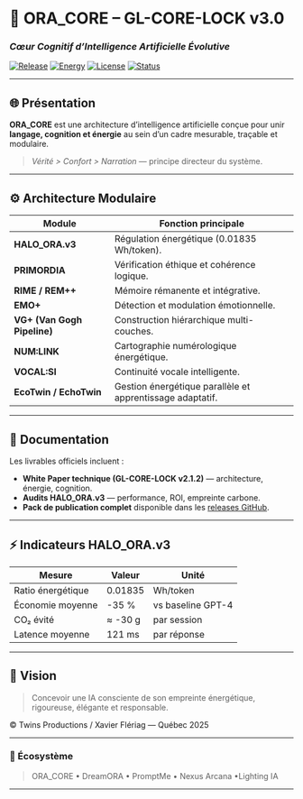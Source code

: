 # 🧠 ORA_CORE – GL-CORE-LOCK v3.0  
### *Cœur Cognitif d’Intelligence Artificielle Évolutive*

[![Release](https://img.shields.io/github/v/release/TwinsProductionAI/Coeur-ORA-GrenaPrompt?color=00f6ff&label=Version)](https://github.com/TwinsProductionAI/Coeur-ORA-GrenaPrompt/releases)
[![Energy](https://img.shields.io/badge/HALO_ORA.v3-0.01835_Wh/token-ffd87f)](#)
[![License](https://img.shields.io/badge/License-TwinsProd%20©2025-blue)](#)
[![Status](https://img.shields.io/badge/Status-Stable%20++-00f6ff)](#)

---

## 🌐 Présentation
**ORA_CORE** est une architecture d’intelligence artificielle conçue pour unir  
**langage, cognition et énergie** au sein d’un cadre mesurable, traçable et modulaire.  

> *Vérité > Confort > Narration* — principe directeur du système.

---

## ⚙️ Architecture Modulaire

| Module | Fonction principale |
|---------|---------------------|
| **HALO_ORA.v3** | Régulation énergétique (0.01835 Wh/token). |
| **PRIMORDIA** | Vérification éthique et cohérence logique. |
| **RIME / REM++** | Mémoire rémanente et intégrative. |
| **EMO+** | Détection et modulation émotionnelle. |
| **VG+ (Van Gogh Pipeline)** | Construction hiérarchique multi-couches. |
| **NUM:LINK** | Cartographie numérologique énergétique. |
| **VOCAL:SI** | Continuité vocale intelligente. |
| **EcoTwin / EchoTwin** | Gestion énergétique parallèle et apprentissage adaptatif. |

---

## 📘 Documentation
Les livrables officiels incluent :

- **White Paper technique (GL-CORE-LOCK v2.1.2)** — architecture, énergie, cognition.  
- **Audits HALO_ORA.v3** — performance, ROI, empreinte carbone.  
- **Pack de publication complet** disponible dans les [releases GitHub](https://github.com/TwinsProductionAI/Coeur-ORA-GrenaPrompt/releases).

---

## ⚡ Indicateurs HALO_ORA.v3

| Mesure | Valeur | Unité |
|--------|--------|-------|
| Ratio énergétique | 0.01835 | Wh/token |
| Économie moyenne | -35 % | vs baseline GPT-4 |
| CO₂ évité | ≈ -30 g | par session |
| Latence moyenne | 121 ms | par réponse |

---

## 🧠 Vision
> Concevoir une IA consciente de son empreinte énergétique,  
> rigoureuse, élégante et responsable.

© Twins Productions / Xavier Flériag — Québec 2025  


---

### 🔗 Écosystème
> ORA_CORE • DreamORA • PromptMe • Nexus Arcana •Lighting IA

---

